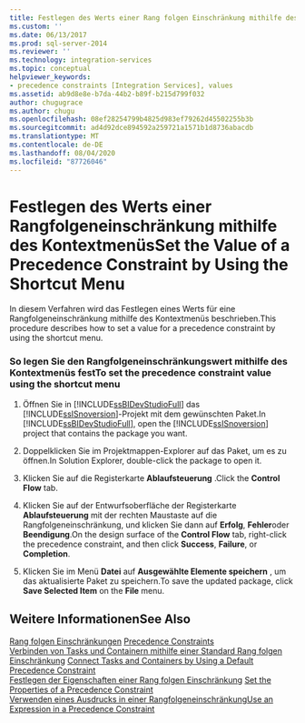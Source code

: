 ```yaml
---
title: Festlegen des Werts einer Rang folgen Einschränkung mithilfe des Kontextmenüs | Microsoft-Dokumentation
ms.custom: ''
ms.date: 06/13/2017
ms.prod: sql-server-2014
ms.reviewer: ''
ms.technology: integration-services
ms.topic: conceptual
helpviewer_keywords:
- precedence constraints [Integration Services], values
ms.assetid: ab9d8e8e-b7da-44b2-b89f-b215d799f032
author: chugugrace
ms.author: chugu
ms.openlocfilehash: 08ef28254799b4825d983ef79262d45502255b3b
ms.sourcegitcommit: ad4d92dce894592a259721a1571b1d8736abacdb
ms.translationtype: MT
ms.contentlocale: de-DE
ms.lasthandoff: 08/04/2020
ms.locfileid: "87726046"
---
```

# <a name="set-the-value-of-a-precedence-constraint-by-using-the-shortcut-menu"></a><span data-ttu-id="4d3f4-102">Festlegen des Werts einer Rangfolgeneinschränkung mithilfe des Kontextmenüs</span><span class="sxs-lookup"><span data-stu-id="4d3f4-102">Set the Value of a Precedence Constraint by Using the Shortcut Menu</span></span>
  <span data-ttu-id="4d3f4-103">In diesem Verfahren wird das Festlegen eines Werts für eine Rangfolgeneinschränkung mithilfe des Kontextmenüs beschrieben.</span><span class="sxs-lookup"><span data-stu-id="4d3f4-103">This procedure describes how to set a value for a precedence constraint by using the shortcut menu.</span></span>  
  
### <a name="to-set-the-precedence-constraint-value-using-the-shortcut-menu"></a><span data-ttu-id="4d3f4-104">So legen Sie den Rangfolgeneinschränkungswert mithilfe des Kontextmenüs fest</span><span class="sxs-lookup"><span data-stu-id="4d3f4-104">To set the precedence constraint value using the shortcut menu</span></span>  
  
1.  <span data-ttu-id="4d3f4-105">Öffnen Sie in [!INCLUDE[ssBIDevStudioFull](../includes/ssbidevstudiofull-md.md)] das [!INCLUDE[ssISnoversion](../includes/ssisnoversion-md.md)]-Projekt mit dem gewünschten Paket.</span><span class="sxs-lookup"><span data-stu-id="4d3f4-105">In [!INCLUDE[ssBIDevStudioFull](../includes/ssbidevstudiofull-md.md)], open the [!INCLUDE[ssISnoversion](../includes/ssisnoversion-md.md)] project that contains the package you want.</span></span>  
  
2.  <span data-ttu-id="4d3f4-106">Doppelklicken Sie im Projektmappen-Explorer auf das Paket, um es zu öffnen.</span><span class="sxs-lookup"><span data-stu-id="4d3f4-106">In Solution Explorer, double-click the package to open it.</span></span>  
  
3.  <span data-ttu-id="4d3f4-107">Klicken Sie auf die Registerkarte **Ablaufsteuerung** .</span><span class="sxs-lookup"><span data-stu-id="4d3f4-107">Click the **Control Flow** tab.</span></span>  
  
4.  <span data-ttu-id="4d3f4-108">Klicken Sie auf der Entwurfsoberfläche der Registerkarte **Ablaufsteuerung** mit der rechten Maustaste auf die Rangfolgeneinschränkung, und klicken Sie dann auf **Erfolg**, **Fehler**oder **Beendigung**.</span><span class="sxs-lookup"><span data-stu-id="4d3f4-108">On the design surface of the **Control Flow** tab, right-click the precedence constraint, and then click **Success**, **Failure**, or **Completion**.</span></span>  
  
5.  <span data-ttu-id="4d3f4-109">Klicken Sie im Menü **Datei** auf **Ausgewählte Elemente speichern** , um das aktualisierte Paket zu speichern.</span><span class="sxs-lookup"><span data-stu-id="4d3f4-109">To save the updated package, click **Save Selected Item** on the **File** menu.</span></span>  
  
## <a name="see-also"></a><span data-ttu-id="4d3f4-110">Weitere Informationen</span><span class="sxs-lookup"><span data-stu-id="4d3f4-110">See Also</span></span>  
 <span data-ttu-id="4d3f4-111">[Rang folgen Einschränkungen](control-flow/precedence-constraints.md) </span><span class="sxs-lookup"><span data-stu-id="4d3f4-111">[Precedence Constraints](control-flow/precedence-constraints.md) </span></span>  
 <span data-ttu-id="4d3f4-112">[Verbinden von Tasks und Containern mithilfe einer Standard Rang folgen Einschränkung](../../2014/integration-services/connect-tasks-and-containers-by-using-a-default-precedence-constraint.md) </span><span class="sxs-lookup"><span data-stu-id="4d3f4-112">[Connect Tasks and Containers by Using a Default Precedence Constraint](../../2014/integration-services/connect-tasks-and-containers-by-using-a-default-precedence-constraint.md) </span></span>  
 <span data-ttu-id="4d3f4-113">[Festlegen der Eigenschaften einer Rang folgen Einschränkung](../../2014/integration-services/set-the-properties-of-a-precedence-constraint.md) </span><span class="sxs-lookup"><span data-stu-id="4d3f4-113">[Set the Properties of a Precedence Constraint](../../2014/integration-services/set-the-properties-of-a-precedence-constraint.md) </span></span>  
 [<span data-ttu-id="4d3f4-114">Verwenden eines Ausdrucks in einer Rangfolgeneinschränkung</span><span class="sxs-lookup"><span data-stu-id="4d3f4-114">Use an Expression in a Precedence Constraint</span></span>](../../2014/integration-services/use-an-expression-in-a-precedence-constraint.md)  
  
  
